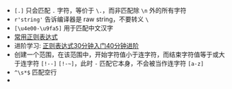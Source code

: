 - `[.]` 只会匹配 `.` 字符，等价于 `\.`，而非匹配除 `\n` 外的所有字符
- `r'string'` 告诉编译器是 raw string，不要转义 `\`
- `[\u4e00-\u9fa5]` 用于匹配中文汉字
- [常用正则表达式]( https://www.cnblogs.com/zxin/archive/2013/01/26/2877765.HTML )
- 进阶学习: [正则表达式30分钟入门40分钟进阶](https://www.bilibili.com/video/av625512607?p=2)
- 创建一个范围，在该范围中，开始字符值小于连字符，而结束字符值等于或大于连字符 `[!--]` `[!-~]`，此时 `-` 匹配它本身，不会被当作连字符 `[a-z]`
- `^\s*$` 匹配空行
- 